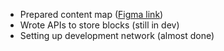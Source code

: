 - Prepared content map ([Figma link](https://www.figma.com/file/edRRJdNLPf25Gd8fz9UyZL/SiteMap?node-id=0%3A1))
- Wrote APIs to store blocks (still in dev)
- Setting up development network (almost done)